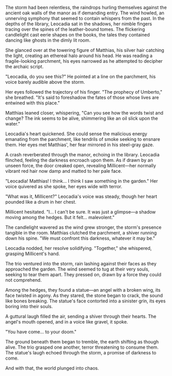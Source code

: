 The storm had been relentless, the raindrops hurling themselves against the ancient oak walls of the manor as if demanding entry. The wind howled, an unnerving symphony that seemed to contain whispers from the past. In the depths of the library, Leocadia sat in the shadows, her nimble fingers tracing over the spines of the leather-bound tomes. The flickering candlelight cast eerie shapes on the books, the tales they contained dancing like ghosts in the dimly lit room.

She glanced over at the towering figure of Matthias, his silver hair catching the light, creating an ethereal halo around his head. He was reading a fragile-looking parchment, his eyes narrowed as he attempted to decipher the archaic script.

"Leocadia, do you see this?" He pointed at a line on the parchment, his voice barely audible above the storm.

Her eyes followed the trajectory of his finger. "The prophecy of Umberto," she breathed. "It's said to foreshadow the fates of those whose lives are entwined with this place."

Matthias leaned closer, whispering, "Can you see how the words twist and change? The ink seems to be alive, shimmering like an oil slick upon the water."

Leocadia's heart quickened. She could sense the malicious energy emanating from the parchment, like tendrils of smoke seeking to ensnare them. Her eyes met Matthias', her fear mirrored in his steel-gray gaze.

A crash reverberated through the manor, echoing in the library. Leocadia flinched, feeling the darkness encroach upon them. As if drawn by an unseen force, the door creaked open, revealing Millicent—her normally vibrant red hair now damp and matted to her pale face.

"Leocadia! Matthias! I think... I think I saw something in the garden." Her voice quivered as she spoke, her eyes wide with terror.

"What was it, Millicent?" Leocadia's voice was steady, though her heart pounded like a drum in her chest.

Millicent hesitated. "I... I can't be sure. It was just a glimpse—a shadow moving among the hedges. But it felt... malevolent."

The candlelight wavered as the wind grew stronger, the storm's presence tangible in the room. Matthias clutched the parchment, a shiver running down his spine. "We must confront this darkness, whatever it may be."

Leocadia nodded, her resolve solidifying. "Together," she whispered, grasping Millicent's hand.

The trio ventured into the storm, rain lashing against their faces as they approached the garden. The wind seemed to tug at their very souls, seeking to tear them apart. They pressed on, drawn by a force they could not comprehend.

Among the hedges, they found a statue—an angel with a broken wing, its face twisted in agony. As they stared, the stone began to crack, the sound like bones breaking. The statue's face contorted into a sinister grin, its eyes boring into their souls.

A guttural laugh filled the air, sending a shiver through their hearts. The angel's mouth opened, and in a voice like gravel, it spoke.

"You have come... to your doom."

The ground beneath them began to tremble, the earth shifting as though alive. The trio grasped one another, terror threatening to consume them. The statue's laugh echoed through the storm, a promise of darkness to come.

And with that, the world plunged into chaos.
